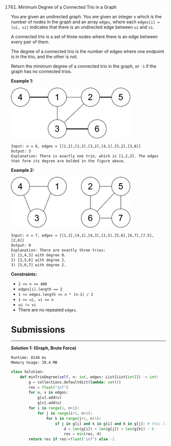 1761. Minimum Degree of a Connected Trio in a Graph

You are given an undirected graph. You are given an integer `n` which is the number of nodes in the graph and an array `edges`, where each `edges[i] = [ui, vi]` indicates that there is an undirected edge between `ui` and `vi`.

A connected trio is a set of three nodes where there is an edge between every pair of them.

The degree of a connected trio is the number of edges where one endpoint is in the trio, and the other is not.

Return the minimum degree of a connected trio in the graph, or `-1` if the graph has no connected trios.

 

**Example 1:**

![1761_trios1.png](img/1761_trios1.png)
```
Input: n = 6, edges = [[1,2],[1,3],[3,2],[4,1],[5,2],[3,6]]
Output: 3
Explanation: There is exactly one trio, which is [1,2,3]. The edges that form its degree are bolded in the figure above.
```

**Example 2:**

![1761_trios2.png](img/1761_trios2.png)
```
Input: n = 7, edges = [[1,3],[4,1],[4,3],[2,5],[5,6],[6,7],[7,5],[2,6]]
Output: 0
Explanation: There are exactly three trios:
1) [1,4,3] with degree 0.
2) [2,5,6] with degree 2.
3) [5,6,7] with degree 2.
```

**Constraints:**

* `2 <= n <= 400`
* `edges[i].length == 2`
* `1 <= edges.length <= n * (n-1) / 2`
* `1 <= ui, vi <= n`
* `ui != vi`
* There are no repeated `edges`.

# Submissions
---
**Solution 1: (Graph, Brute Force)**
```
Runtime: 8148 ms
Memory Usage: 39.4 MB
```
```python
class Solution:
    def minTrioDegree(self, n: int, edges: List[List[int]]) -> int:
        g = collections.defaultdict(lambda: set())
        res = float("inf")
        for u, v in edges:
            g[u].add(v)
            g[v].add(u)
        for i in range(1, n+1):
            for j in range(i+1, n+1):
                for k in range(j+1, n+1):
                    if j in g[i] and k in g[i] and k in g[j]: # this line judge if (i, j, k) is a trio
                        d = len(g[i]) + len(g[j]) + len(g[k]) - 6
                        res = min(res, d)
        return res if res!=float("inf") else -1
                    
        
```